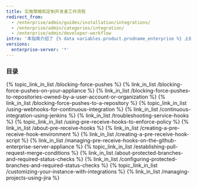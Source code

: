 ```yaml
---
title: 实施策略和定制开发者工作流程
redirect_from:
  - /enterprise/admin/guides/installation/integrations/
  - /enterprise/admin/categories/integration/
  - /enterprise/admin/developer-workflow
intro: '本指南介绍了 {% data variables.product.prodname_enterprise %} 上的可用工具，这些工具有助于实现开发者工作流程和强制实施组织策略以降低风险和提升质量。'
versions:
  enterprise-server: '*'
---
```



### 目录

{% topic_link_in_list /blocking-force-pushes %}
    {% link_in_list /blocking-force-pushes-on-your-appliance %}
    {% link_in_list /blocking-force-pushes-to-repositories-owned-by-a-user-account-or-organization %}
    {% link_in_list /blocking-force-pushes-to-a-repository %}
{% topic_link_in_list /using-webhooks-for-continuous-integration %}
    {% link_in_list /continuous-integration-using-jenkins %}
    {% link_in_list /troubleshooting-service-hooks %}
{% topic_link_in_list /using-pre-receive-hooks-to-enforce-policy %}
    {% link_in_list /about-pre-receive-hooks %}
    {% link_in_list /creating-a-pre-receive-hook-environment %}
    {% link_in_list /creating-a-pre-receive-hook-script %}
    {% link_in_list /managing-pre-receive-hooks-on-the-github-enterprise-server-appliance %}
{% topic_link_in_list /establishing-pull-request-merge-conditions %}
    {% link_in_list /about-protected-branches-and-required-status-checks %}
    {% link_in_list /configuring-protected-branches-and-required-status-checks %}
{% topic_link_in_list /customizing-your-instance-with-integrations %}
    {% link_in_list /managing-projects-using-jira %}
